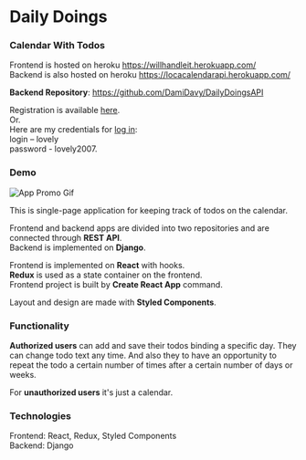 # Daily Doings
### Calendar With Todos

Frontend is hosted on heroku <https://willhandleit.herokuapp.com/>  
Backend is also hosted on heroku <https://locacalendarapi.herokuapp.com/>

**Backend Repository**: <https://github.com/DamiDavy/DailyDoingsAPI>

Registration is available [here](https://willhandleit.herokuapp.com/registration).  
Or.  
Here are my credentials for [log in](https://willhandleit.herokuapp.com/login):  
login – lovely  
password - lovely2007.  

### Demo

![App Promo Gif](DailyDoings.gif)

This is single-page application for keeping track of todos on the calendar.

Frontend and backend apps are divided into two repositories and are connected through **REST API**.  
Backend is implemented on **Django**.

Frontend is implemented on **React** with hooks.  
**Redux** is used as a state container on the frontend.  
Frontend project is built by **Сreate React App** command.  

Layout and design are made with **Styled Components**.

### Functionality

**Authorized users** can add and save their todos binding a specific day. They can change todo text any time. 
And also they to have an opportunity to repeat the todo a certain number of times after a certain number of days or weeks.

For **unauthorized users** it's just a calendar. 

### Technologies

Frontend: React, Redux, Styled Components  
Backend: Django
